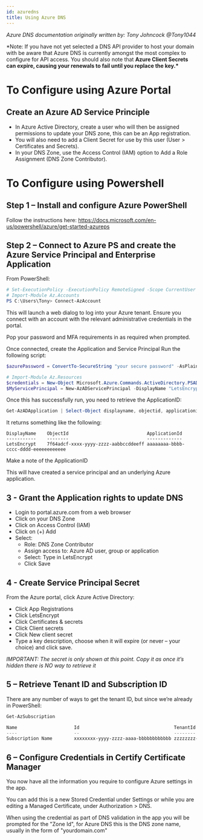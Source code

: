 ```yaml
---
id: azuredns
title: Using Azure DNS
---
```


_Azure DNS documentation originally written by: Tony Johncock @Tony1044_

\*Note: If you have not yet selected a DNS API provider to host your domain with be aware that Azure DNS is currently amongst the most complex to configure for API access. You should also note that **Azure Client Secrets can expire, causing your renewals to fail until you replace the key.\***

# To Configure using Azure Portal

## Create an Azure AD Service Principle

- In Azure Active Directory, create a user who will then be assigned permissions to update your DNS zone, this can be an App registration.
- You will also need to add a Client Secret for use by this user (User > Certificates and Secrets).
- In your DNS Zone, use the Access Control (IAM) option to Add a Role Assignment (DNS Zone Contributor).

# To Configure using Powershell

## Step 1 – Install and configure Azure PowerShell

Follow the instructions here: https://docs.microsoft.com/en-us/powershell/azure/get-started-azureps

## Step 2 – Connect to Azure PS and create the Azure Service Principal and Enterprise Application

From PowerShell:

```powershell
# Set-ExecutionPolicy -ExecutionPolicy RemoteSigned -Scope CurrentUser
# Import-Module Az.Accounts
PS C:\Users\Tony> Connect-AzAccount
```

This will launch a web dialog to log into your Azure tenant. Ensure you connect with an account with the relevant administrative credentials in the portal.

Pop your password and MFA requirements in as required when prompted.

Once connected, create the Application and Service Principal
Run the following script:

```powershell
$azurePassword = ConvertTo-SecureString "your secure password" -AsPlainText -Force

# Import-Module Az.Resources
$credentials = New-Object Microsoft.Azure.Commands.ActiveDirectory.PSADPasswordCredential -Property @{ StartDate=Get-Date; EndDate=Get-Date -Year 2024; Password=$azurePassword}
$MyServicePrincipal = New-AzADServicePrincipal -DisplayName "LetsEncrypt" -PasswordCredential $credentials
```

Once this has successfully run, you need to retrieve the ApplicationID:

```powershell
Get-AzADApplication | Select-Object displayname, objectid, applicationid
```

It returns something like the following:

```
DisplayName    ObjectId                             ApplicationId
-----------    --------                             -------------
LetsEncrypt    7f64adcf-xxxx-yyyy-zzzz-aabbccddeeff aaaaaaaa-bbbb-cccc-dddd-eeeeeeeeeeee
```

Make a note of the ApplicationID

This will have created a service principal and an underlying Azure application.

## 3 - Grant the Application rights to update DNS

- Login to portal.azure.com from a web browser
- Click on your DNS Zone
- Click on Access Control (IAM)
- Click on (+) Add
- Select:
  - Role: DNS Zone Contributor
  - Assign access to: Azure AD user, group or application
  - Select: Type in LetsEncrypt
  - Click Save

## 4 - Create Service Principal Secret

From the Azure portal, click Azure Active Directory:

- Click App Registrations
- Click LetsEncrypt
- Click Certificates & secrets
- Click Client secrets
- Click New client secret
- Type a key description, choose when it will expire (or never – your choice) and click save.

_IMPORTANT: The secret is only shown at this point. Copy it as once it’s hidden there is NO way to retrieve it_

## 5 – Retrieve Tenant ID and Subscription ID

There are any number of ways to get the tenant ID, but since we’re already in PowerShell:

```powershell
Get-AzSubscription

Name                     Id                                   TenantId                             State
----                     --                                   --------                             -----
Subscription Name        xxxxxxxx-yyyy-zzzz-aaaa-bbbbbbbbbbbb zzzzzzzz-wwww-yyyy-aaaa-bbbbbbbbbbbb Enabled
```

## 6 – Configure Credentials in Certify Certificate Manager

You now have all the information you require to configure Azure settings in the app.

You can add this is a new Stored Credential under Settings or while you are editing a Managed Certificate, under Authorization > DNS.

When using the credential as part of DNS validation in the app you will be prompted for the "Zone Id", for Azure DNS this is the DNS zone name, usually in the form of "yourdomain.com"
